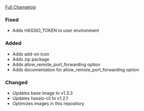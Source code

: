 [Full Changelog][v2.2.1-v2.3.0]

### Fixed

- Adds HASSIO_TOKEN to user environment

### Added

- Adds add-on icon
- Adds zip package
- Adds allow_remote_port_forwarding option
- Adds documentation for allow_remote_port_forwarding option

### Changed

- Updates base image to v1.3.3
- Updates hassio-cli to v1.2.1
- Optimizes images in this repository

[v2.2.1-v2.3.0]: https://github.com/hassio-addons/addon-ssh/compare/v2.2.1...v2.3.0